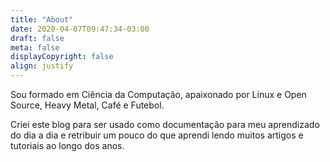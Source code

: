 ```yaml
---
title: "About"
date: 2020-04-07T09:47:34-03:00
draft: false
meta: false
displayCopyright: false
align: justify
---
```


Sou formado em Ciência da Computação, apaixonado por Linux e Open Source, Heavy Metal, Café e Futebol.

Criei este blog para ser usado como documentação para meu aprendizado do dia a dia e retribuir um pouco do que aprendi lendo muitos artigos e tutoriais ao longo dos anos.
